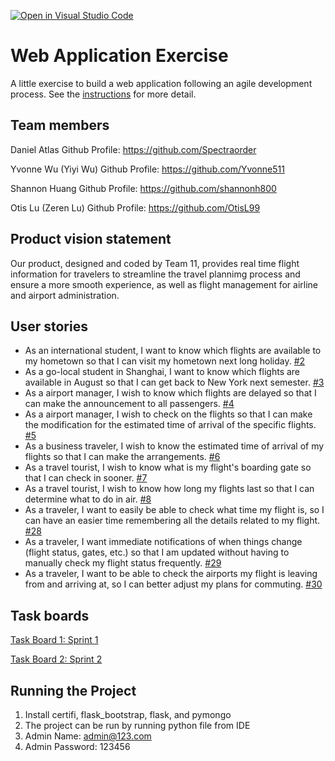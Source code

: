 [![Open in Visual Studio Code](https://classroom.github.com/assets/open-in-vscode-c66648af7eb3fe8bc4f294546bfd86ef473780cde1dea487d3c4ff354943c9ae.svg)](https://classroom.github.com/online_ide?assignment_repo_id=8874577&assignment_repo_type=AssignmentRepo)
# Web Application Exercise

A little exercise to build a web application following an agile development process. See the [instructions](instructions.md) for more detail.

## Team members

Daniel Atlas Github Profile: https://github.com/Spectraorder

Yvonne Wu (Yiyi Wu) Github Profile: https://github.com/Yvonne511

Shannon Huang Github Profile: https://github.com/shannonh800

Otis Lu (Zeren Lu) Github Profile: https://github.com/OtisL99

## Product vision statement

Our product, designed and coded by Team 11, provides real time flight information for travelers to streamline the travel plannimg process and ensure a more smooth experience, as well as flight management for airline and airport administration.

## User stories

- As an international student, I want to know which flights are available to my hometown so that I can visit my hometown next long holiday. [#2](/../../issues/2)
- As a go-local student in Shanghai, I want to know which flights are available in August so that I can get back to New York next semester. [#3](/../../issues/3)
- As a airport manager, I wish to know which flights are delayed so that I can make the announcement to all passengers. [#4](/../../issues/5)
- As a airport manager, I wish to check on the flights so that I can make the modification for the estimated time of arrival of the specific flights. [#5](/../../issues/5)
- As a business traveler, I wish to know the estimated time of arrival of my flights so that I can make the arrangements. [#6](/../../issues/6)
- As a travel tourist, I wish to know what is my flight's boarding gate so that I can check in sooner. [#7](/../../issues/7)
- As a travel tourist, I wish to know how long my flights last so that I can determine what to do in air. [#8](/../../issues/8)
- As a traveler, I want to easily be able to check what time my flight is, so I can have an easier time remembering all the details related to my flight. [#28](/../../issues/28)
- As a traveler, I want immediate notifications of when things change (flight status, gates, etc.) so that I am updated without having to manually check my flight status frequently. [#29](/../../issues/29)
- As a traveler, I want to be able to check the airports my flight is leaving from and arriving at, so I can better adjust my plans for commuting. [#30](/../../issues/30)

## Task boards

[Task Board 1: Sprint 1](https://github.com/orgs/software-students-fall2022/projects/25)

[Task Board 2: Sprint 2](https://github.com/orgs/software-students-fall2022/projects/26)

## Running the Project

1. Install certifi, flask_bootstrap, flask, and pymongo
2. The project can be run by running python file from IDE
3. Admin Name: admin@123.com
4. Admin Password: 123456